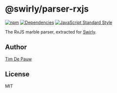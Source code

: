 # @swirly/parser-rxjs

[![npm](https://img.shields.io/npm/v/@swirly/parser-rxjs.svg)](https://www.npmjs.com/package/@swirly/parser-rxjs) [![Dependencies](https://david-dm.org/timdp/swirly/status.svg?path=packages/swirly-parser-rxjs)](https://david-dm.org/timdp/swirly?path=packages/swirly-parser-rxjs) [![JavaScript Standard Style](https://img.shields.io/badge/code%20style-standard-brightgreen.svg)](https://standardjs.com)

The RxJS marble parser, extracted for [Swirly](https://github.com/timdp/swirly).

## Author

[Tim De Pauw](https://tmdpw.eu)

## License

MIT
